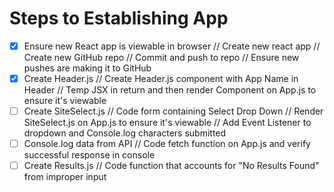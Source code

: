 # Steps to Establishing App

- [x] Ensure new React app is viewable in browser
      // Create new react app
      // Create new GitHub repo
      // Commit and push to repo
      // Ensure new pushes are making it to GitHub
- [x] Create Header.js
      // Create Header.js component with App Name in Header
      // Temp JSX in return and then render Component on App.js to ensure it's viewable
- [ ] Create SiteSelect.js
      // Code form containing Select Drop Down
      // Render SiteSelect.js on App.js to ensure it's viewable
      // Add Event Listener to dropdown and Console.log characters submitted
- [ ] Console.log data from API
      // Code fetch function on App.js and verify successful response in console
- [ ] Create Results.js
      // Code function that accounts for "No Results Found" from improper input
